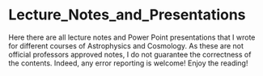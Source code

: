 # Lecture_Notes_and_Presentations
Here there are all lecture notes and Power Point presentations that I wrote for different courses of Astrophysics and Cosmology. As these are not official professors approved notes, I do not guarantee the correctness of the contents. Indeed, any error reporting is welcome!
Enjoy the reading!
